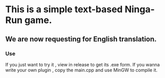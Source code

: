 # This is a simple text-based Ninga-Run game.
## We are now requesting for English translation.

### Use
If you just want to try it , view in release to get its .exe form.
If you wanna write your own plugin , copy the main.cpp and use MinGW to compile it.

